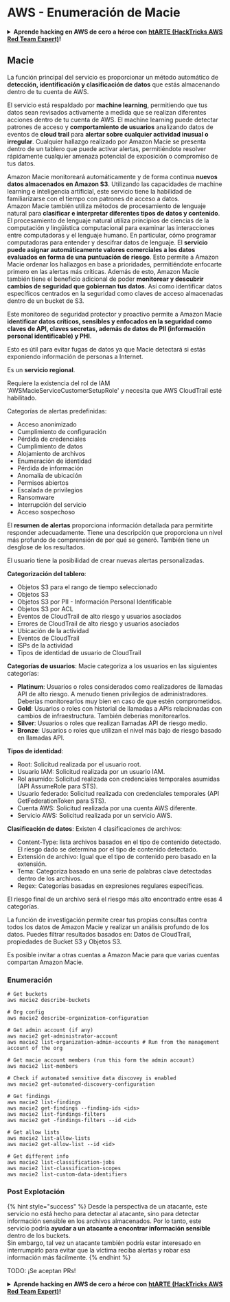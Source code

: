 # AWS - Enumeración de Macie

<details>

<summary><strong>Aprende hacking en AWS de cero a héroe con</strong> <a href="https://training.hacktricks.xyz/courses/arte"><strong>htARTE (HackTricks AWS Red Team Expert)</strong></a><strong>!</strong></summary>

Otras formas de apoyar a HackTricks:

* Si quieres ver a tu **empresa anunciada en HackTricks** o **descargar HackTricks en PDF**, consulta los [**PLANES DE SUSCRIPCIÓN**](https://github.com/sponsors/carlospolop)!
* Consigue el [**merchandising oficial de PEASS & HackTricks**](https://peass.creator-spring.com)
* Descubre [**La Familia PEASS**](https://opensea.io/collection/the-peass-family), nuestra colección de [**NFTs**](https://opensea.io/collection/the-peass-family) exclusivos
* **Únete al** 💬 [**grupo de Discord**](https://discord.gg/hRep4RUj7f) o al [**grupo de Telegram**](https://t.me/peass) o **sígueme** en **Twitter** 🐦 [**@carlospolopm**](https://twitter.com/carlospolopm)**.**
* **Comparte tus trucos de hacking enviando PRs a los repositorios de GitHub de** [**HackTricks**](https://github.com/carlospolop/hacktricks) y [**HackTricks Cloud**](https://github.com/carlospolop/hacktricks-cloud).

</details>

## Macie

La función principal del servicio es proporcionar un método automático de **detección, identificación y clasificación de datos** que estás almacenando dentro de tu cuenta de AWS.

El servicio está respaldado por **machine learning**, permitiendo que tus datos sean revisados activamente a medida que se realizan diferentes acciones dentro de tu cuenta de AWS. El machine learning puede detectar patrones de acceso y **comportamiento de usuarios** analizando datos de eventos de **cloud trail** para **alertar sobre cualquier actividad inusual o irregular**. Cualquier hallazgo realizado por Amazon Macie se presenta dentro de un tablero que puede activar alertas, permitiéndote resolver rápidamente cualquier amenaza potencial de exposición o compromiso de tus datos.

Amazon Macie monitoreará automáticamente y de forma continua **nuevos datos almacenados en Amazon S3**. Utilizando las capacidades de machine learning e inteligencia artificial, este servicio tiene la habilidad de familiarizarse con el tiempo con patrones de acceso a datos.\
Amazon Macie también utiliza métodos de procesamiento de lenguaje natural para **clasificar e interpretar diferentes tipos de datos y contenido**. El procesamiento de lenguaje natural utiliza principios de ciencias de la computación y lingüística computacional para examinar las interacciones entre computadoras y el lenguaje humano. En particular, cómo programar computadoras para entender y descifrar datos de lenguaje. El **servicio puede asignar automáticamente valores comerciales a los datos evaluados en forma de una puntuación de riesgo**. Esto permite a Amazon Macie ordenar los hallazgos en base a prioridades, permitiéndote enfocarte primero en las alertas más críticas. Además de esto, Amazon Macie también tiene el beneficio adicional de poder **monitorear y descubrir cambios de seguridad que gobiernan tus datos**. Así como identificar datos específicos centrados en la seguridad como claves de acceso almacenadas dentro de un bucket de S3.

Este monitoreo de seguridad protector y proactivo permite a Amazon Macie **identificar datos críticos, sensibles y enfocados en la seguridad como claves de API, claves secretas, además de datos de PII (información personal identificable) y PHI**.

Esto es útil para evitar fugas de datos ya que Macie detectará si estás exponiendo información de personas a Internet.

Es un **servicio regional**.

Requiere la existencia del rol de IAM 'AWSMacieServiceCustomerSetupRole' y necesita que AWS CloudTrail esté habilitado.

Categorías de alertas predefinidas:

* Acceso anonimizado
* Cumplimiento de configuración
* Pérdida de credenciales
* Cumplimiento de datos
* Alojamiento de archivos
* Enumeración de identidad
* Pérdida de información
* Anomalía de ubicación
* Permisos abiertos
* Escalada de privilegios
* Ransomware
* Interrupción del servicio
* Acceso sospechoso

El **resumen de alertas** proporciona información detallada para permitirte responder adecuadamente. Tiene una descripción que proporciona un nivel más profundo de comprensión de por qué se generó. También tiene un desglose de los resultados.

El usuario tiene la posibilidad de crear nuevas alertas personalizadas.

**Categorización del tablero**:

* Objetos S3 para el rango de tiempo seleccionado
* Objetos S3
* Objetos S3 por PII - Información Personal Identificable
* Objetos S3 por ACL
* Eventos de CloudTrail de alto riesgo y usuarios asociados
* Errores de CloudTrail de alto riesgo y usuarios asociados
* Ubicación de la actividad
* Eventos de CloudTrail
* ISPs de la actividad
* Tipos de identidad de usuario de CloudTrail

**Categorías de usuarios**: Macie categoriza a los usuarios en las siguientes categorías:

* **Platinum**: Usuarios o roles considerados como realizadores de llamadas API de alto riesgo. A menudo tienen privilegios de administradores. Deberías monitorearlos muy bien en caso de que estén comprometidos.
* **Gold**: Usuarios o roles con historial de llamadas a APIs relacionadas con cambios de infraestructura. También deberías monitorearlos.
* **Silver**: Usuarios o roles que realizan llamadas API de riesgo medio.
* **Bronze**: Usuarios o roles que utilizan el nivel más bajo de riesgo basado en llamadas API.

**Tipos de identidad**:

* Root: Solicitud realizada por el usuario root.
* Usuario IAM: Solicitud realizada por un usuario IAM.
* Rol asumido: Solicitud realizada con credenciales temporales asumidas (API AssumeRole para STS).
* Usuario federado: Solicitud realizada con credenciales temporales (API GetFederationToken para STS).
* Cuenta AWS: Solicitud realizada por una cuenta AWS diferente.
* Servicio AWS: Solicitud realizada por un servicio AWS.

**Clasificación de datos**: Existen 4 clasificaciones de archivos:

* Content-Type: lista archivos basados en el tipo de contenido detectado. El riesgo dado se determina por el tipo de contenido detectado.
* Extensión de archivo: Igual que el tipo de contenido pero basado en la extensión.
* Tema: Categoriza basado en una serie de palabras clave detectadas dentro de los archivos.
* Regex: Categorías basadas en expresiones regulares específicas.

El riesgo final de un archivo será el riesgo más alto encontrado entre esas 4 categorías.

La función de investigación permite crear tus propias consultas contra todos los datos de Amazon Macie y realizar un análisis profundo de los datos. Puedes filtrar resultados basados en: Datos de CloudTrail, propiedades de Bucket S3 y Objetos S3.

Es posible invitar a otras cuentas a Amazon Macie para que varias cuentas compartan Amazon Macie.

### Enumeración
```
# Get buckets
aws macie2 describe-buckets

# Org config
aws macie2 describe-organization-configuration

# Get admin account (if any)
aws macie2 get-administrator-account
aws macie2 list-organization-admin-accounts # Run from the management account of the org

# Get macie account members (run this form the admin account)
aws macie2 list-members

# Check if automated sensitive data discovey is enabled
aws macie2 get-automated-discovery-configuration

# Get findings
aws macie2 list-findings
aws macie2 get-findings --finding-ids <ids>
aws macie2 list-findings-filters
aws macie2 get -findings-filters --id <id>

# Get allow lists
aws macie2 list-allow-lists
aws macie2 get-allow-list --id <id>

# Get different info
aws macie2 list-classification-jobs
aws macie2 list-classification-scopes
aws macie2 list-custom-data-identifiers
```
### Post Explotación

{% hint style="success" %}
Desde la perspectiva de un atacante, este servicio no está hecho para detectar al atacante, sino para detectar información sensible en los archivos almacenados. Por lo tanto, este servicio podría **ayudar a un atacante a encontrar información sensible** dentro de los buckets.\
Sin embargo, tal vez un atacante también podría estar interesado en interrumpirlo para evitar que la víctima reciba alertas y robar esa información más fácilmente.
{% endhint %}

TODO: ¡Se aceptan PRs!

<details>

<summary><strong>Aprende hacking en AWS de cero a héroe con</strong> <a href="https://training.hacktricks.xyz/courses/arte"><strong>htARTE (HackTricks AWS Red Team Expert)</strong></a><strong>!</strong></summary>

Otras formas de apoyar a HackTricks:

* Si quieres ver a tu **empresa anunciada en HackTricks** o **descargar HackTricks en PDF** revisa los [**PLANES DE SUSCRIPCIÓN**](https://github.com/sponsors/carlospolop)!
* Consigue el [**merchandising oficial de PEASS & HackTricks**](https://peass.creator-spring.com)
* Descubre [**La Familia PEASS**](https://opensea.io/collection/the-peass-family), nuestra colección de [**NFTs**](https://opensea.io/collection/the-peass-family) exclusivos
* **Únete al** 💬 [**grupo de Discord**](https://discord.gg/hRep4RUj7f) o al [**grupo de telegram**](https://t.me/peass) o **sigue** a **Twitter** 🐦 [**@carlospolopm**](https://twitter.com/carlospolopm)**.**
* **Comparte tus trucos de hacking enviando PRs a los repositorios de github de** [**HackTricks**](https://github.com/carlospolop/hacktricks) y [**HackTricks Cloud**](https://github.com/carlospolop/hacktricks-cloud).

</details>

